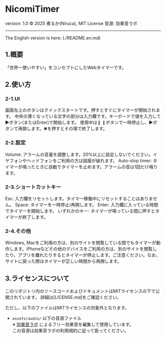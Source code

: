 # NicomiTimer
version: 1.0
©︎ 2025 煮るか(Niruca), MIT License
音源: 効果音ラボ



-------------------------------
The English version is here: (./README.en.md)
## 1.概要
「世界一使いやすい」をコンセプトにしたWebタイマーです。



## 2.使い方
### 2-1.UI
画面左上のボタンはクイックスタートです。押すとすぐにタイマーが開始されます。
中央の薄くなっている文字の部分は入力欄です。キーボードで値を入力して▶︎ボタン(またはEnter)で開始します。
使用中は❙ ❙ボタンで一時停止し、▶︎ボタンで再開します。✖︎を押すとその場で終了します。

### 2-2.設定
Volume: アラームの音量を調整します。20%以上に設定しないでください。イヤフォンやヘッドフォンをご利用の方は鼓膜が破れます。
Auto-stop timer: タイマーが鳴ったときに自動でタイマーを止めます。アラームの音は1回だけ鳴ります。

### 2-3.ショートカットキー
Esc: 入力欄をリセットします。タイマー稼働中にリセットすることはありません。
Space: タイマーを一時停止/再開します。
Enter: 入力欄に入っている時間でタイマーを開始します。
いずれかのキー: タイマーが鳴っている間に押すとタイマーが終了します。

### 2-4.その他
Windows, Macをご利用の方は、別のサイトを閲覧している間でもタイマーが動作します。iPhoneなどその他のデバイスをご利用の方は、別のサイトを閲覧したり、アプリを離れたりするとタイマーが停止します。ご注意ください。なお、サイトに戻った際はタイマーが正しい時間から再開します。



## 3.ライセンスについて
このリポジトリ内のソースコードおよびドキュメントはMITライセンスの下で公開されています。
詳細は[LICENSE.md]をご確認ください。

ただし、以下のファイルはMITライセンスの対象外となります。
- `assets/audio/` 以下の音源ファイル  
  ※ [効果音ラボ](https://soundeffect-lab.info/) によるフリー効果音を編集して使用しています。  
  この音源は効果音ラボの利用規約に従って扱ってください。
